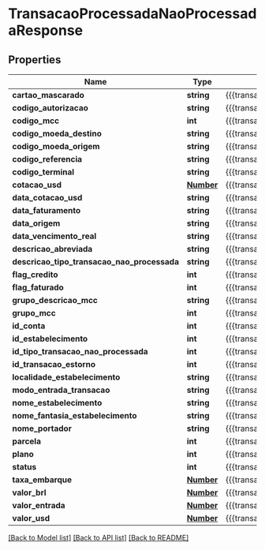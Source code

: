 # TransacaoProcessadaNaoProcessadaResponse

## Properties
Name | Type | Description | Notes
------------ | ------------- | ------------- | -------------
**cartao_mascarado** | **string** | {{{transacao_nao_processada_response_cartao_mascarado_value}}} | [optional] 
**codigo_autorizacao** | **string** | {{{transacao_nao_processada_response_codigo_autorizacao_value}}} | [optional] 
**codigo_mcc** | **int** | {{{transacao_nao_processada_response_codigo_mcc_value}}} | [optional] 
**codigo_moeda_destino** | **string** | {{{transacao_nao_processada_response_codigo_moeda_destino_value}}} | [optional] 
**codigo_moeda_origem** | **string** | {{{transacao_nao_processada_response_codigo_moeda_origem_value}}} | [optional] 
**codigo_referencia** | **string** | {{{transacao_nao_processada_response_codigo_referencia_value}}} | [optional] 
**codigo_terminal** | **string** | {{{transacao_nao_processada_response_codigo_terminal_value}}} | [optional] 
**cotacao_usd** | [**Number**](Number.md) | {{{transacao_nao_processada_response_cotacao_usd_value}}} | [optional] 
**data_cotacao_usd** | **string** | {{{transacao_nao_processada_response_data_cotacao_usd_value}}} | [optional] 
**data_faturamento** | **string** | {{{transacao_nao_processada_response_data_faturamento_value}}} | [optional] 
**data_origem** | **string** | {{{transacao_nao_processada_response_data_origem_value}}} | [optional] 
**data_vencimento_real** | **string** | {{{transacao_nao_processada_response_data_vencimento_value}}} | [optional] 
**descricao_abreviada** | **string** | {{{transacao_nao_processada_response_descricao_abreviada_value}}} | [optional] 
**descricao_tipo_transacao_nao_processada** | **string** | {{{transacao_nao_processada_response_descricao_tipo_transacao_nao_processada_value}}} | [optional] 
**flag_credito** | **int** | {{{transacao_nao_processada_response_flag_credito_value}}} | [optional] 
**flag_faturado** | **int** | {{{transacao_nao_processada_response_flag_faturado_value}}} | [optional] 
**grupo_descricao_mcc** | **string** | {{{transacao_nao_processada_response_grupo_descricao_mcc_value}}} | [optional] 
**grupo_mcc** | **int** | {{{transacao_nao_processada_response_grupo_mcc_value}}} | [optional] 
**id_conta** | **int** | {{{transacao_nao_processada_response_id_conta_value}}} | [optional] 
**id_estabelecimento** | **int** | {{{transacao_nao_processada_response_id_estabelecimento_value}}} | [optional] 
**id_tipo_transacao_nao_processada** | **int** | {{{transacao_nao_processada_response_id_tipo_transacao_nao_processada_value}}} | [optional] 
**id_transacao_estorno** | **int** | {{{transacao_nao_processada_response_id_transacao_estorno_value}}} | [optional] 
**localidade_estabelecimento** | **string** | {{{transacao_nao_processada_response_localidade_estabelecimento_value}}} | [optional] 
**modo_entrada_transacao** | **string** | {{{transacao_nao_processada_response_modo_entrada_transacao_value}}} | [optional] 
**nome_estabelecimento** | **string** | {{{transacao_nao_processada_response_nome_estabelecimento_value}}} | [optional] 
**nome_fantasia_estabelecimento** | **string** | {{{transacao_nao_processada_response_nome_fantasia_estabelecimento_value}}} | [optional] 
**nome_portador** | **string** | {{{transacao_nao_processada_response_nome_portador_value}}} | [optional] 
**parcela** | **int** | {{{transacao_nao_processada_response_numero_parcela_value}}} | [optional] 
**plano** | **int** | {{{transacao_nao_processada_response_plano_parcelamento_value}}} | [optional] 
**status** | **int** | {{{transacao_nao_processada_response_status_value}}} | [optional] 
**taxa_embarque** | [**Number**](Number.md) | {{{transacao_nao_processada_response_valor_taxa_embarque_value}}} | [optional] 
**valor_brl** | [**Number**](Number.md) | {{{transacao_nao_processada_response_valor_brl_value}}} | [optional] 
**valor_entrada** | [**Number**](Number.md) | {{{transacao_nao_processada_response_valor_entrada_value}}} | [optional] 
**valor_usd** | [**Number**](Number.md) | {{{transacao_nao_processada_response_valor_usd_value}}} | [optional] 

[[Back to Model list]](../README.md#documentation-for-models) [[Back to API list]](../README.md#documentation-for-api-endpoints) [[Back to README]](../README.md)


